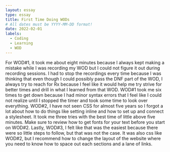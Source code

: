 ```yaml
---
layout: essay
type: essay
title: First Time Doing WODs
# All dates must be YYYY-MM-DD format!
date: 2022-02-01
labels:
  - Coding
  - Learning
  - WOD
---
```


For WOD#1, it took me about eight minutes because I always kept making a mistake while I was recording my WOD but I could not figure it out during recording sessions. I had to stop the recordings every time because I was thinking that even though I could possibly pass the DNF part of the WOD, I always try to reach for Rx because I feel like it would help me try strive for better times and drill in what I learned from that WOD. WOD#1 took me six times to get down because I had minor syntax errors that I feel like I could not realize until I stopped the timer and took some time to look over everything. WOD#2, I have not seen CSS for almost five years so I forgot a lot about how to do things like setting inline and how to set up and connect a stylesheet. It took me three tries with the best time of little above five minutes. Make sure to review how to get fonts for your text before you start on WOD#2. Lastly, WOD#3, I felt like that was the easiest because there were so little steps to follow, but that was not the case. It was also css like WOD#2, but I recommend how to change the layout of the website where you need to know how to space out each sections and a lane of links.
